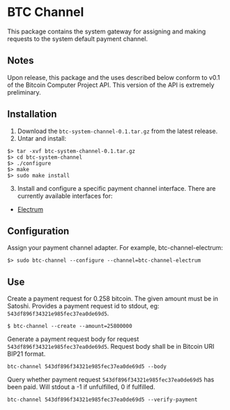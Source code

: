 BTC Channel
===========

This package contains the system gateway for assigning and making requests to the system default payment channel.

Notes
-----

Upon release, this package and the uses described below conform to v0.1 of the Bitcoin Computer Project API. This version of the API is extremely preliminary.

Installation
------------

1. Download the `btc-system-channel-0.1.tar.gz` from the latest release.
2. Untar and install:

  ```
  $> tar -xvf btc-system-channel-0.1.tar.gz
  $> cd btc-system-channel
  $> ./configure
  $> make
  $> sudo make install
  ```
3. Install and configure a specific payment channel interface. There are currently available interfaces for:
  * [Electrum](https://github.com/BitcoinComputer/btc-channel-electrum)


Configuration
-------------

Assign your payment channel adapter. For example, btc-channel-electrum:
```
$> sudo btc-channel --configure --channel=btc-channel-electrum
```

Use
---



Create a payment request for 0.258 bitcoin. The given amount must be in Satoshi. Provides a payment request id to stdout, eg: `543df896f34321e985fec37ea0de69d5`.
```
$ btc-channel --create --amount=25800000
```

Generate a payment request body for request `543df896f34321e985fec37ea0de69d5`. Request body shall be in Bitcoin URI BIP21 format.
```
btc-channel 543df896f34321e985fec37ea0de69d5 --body
```

Query whether payment request `543df896f34321e985fec37ea0de69d5` has been paid. Will stdout a -1 if unfulfilled, 0 if fulfilled.
```
btc-channel 543df896f34321e985fec37ea0de69d5 --verify-payment
```
